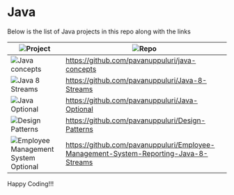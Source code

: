 # Java
Below is the list of Java projects in this repo along with the links

| ![Project](https://img.shields.io/badge/Project-blue.svg)      | ![Repo](https://img.shields.io/badge/Repo-blue.svg)         |
|--------------|------------------|
| ![Java concepts](https://img.shields.io/badge/Java%20concepts-red.svg)        | https://github.com/pavanuppuluri/java-concepts           |
| ![Java 8 Streams](https://img.shields.io/badge/Java%208%20Streams-red.svg)        | https://github.com/pavanuppuluri/Java-8-Streams          |
| ![Java Optional](https://img.shields.io/badge/Java%20Optional-red.svg)        | https://github.com/pavanuppuluri/Java-Optional           |
| ![Design Patterns](https://img.shields.io/badge/Design%20Patterns-red.svg)        | https://github.com/pavanuppuluri/Design-Patterns           |
| ![Employee Management System Optional](https://img.shields.io/badge/Employee%20Management-red.svg)        | https://github.com/pavanuppuluri/Employee-Management-System-Reporting-Java-8-Streams           |





Happy Coding!!!
